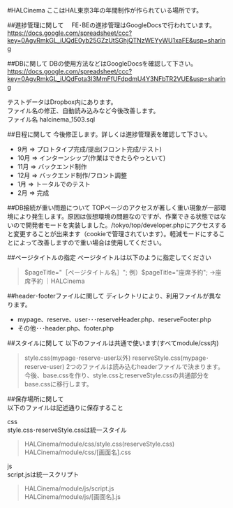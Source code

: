 #HALCinema
ここはHAL東京3年の年間制作が作られている場所です。

##進捗管理に関して　
FE･BEの進捗管理はGoogleDocsで行われています。   
<a href="https://docs.google.com/spreadsheet/ccc?key=0AgvRmkGL_iUQdE0yb25GZzUtSGhjQTNzWEYyWU1xaFE&usp=sharing">https://docs.google.com/spreadsheet/ccc?key=0AgvRmkGL_iUQdE0yb25GZzUtSGhjQTNzWEYyWU1xaFE&usp=sharing</a>　
  
  
##DBに関して
DBの使用方法などはGoogleDocsを確認して下さい。  
<a href="https://docs.google.com/spreadsheet/ccc?key=0AgvRmkGL_iUQdFota3I3MmFfUFdpdmU4Y3NFbTR2VUE&usp=sharing">https://docs.google.com/spreadsheet/ccc?key=0AgvRmkGL_iUQdFota3I3MmFfUFdpdmU4Y3NFbTR2VUE&usp=sharing</a>　

テストデータはDropbox内にあります。  
ファイル名の修正、自動読み込みなど今後改善します。  
ファイル名 halcinema_1503.sql  


##日程に関して
今後修正します。詳しくは進捗管理表を確認して下さい。  
* 9月 => プロトタイプ完成/提出(フロント完成/テスト)  
* 10月 => インターンシップ(作業はできたらやっといて)  
* 11月 => バックエンド制作  
* 12月 => バックエンド制作/フロント調整  
* 1月 => トータルでのテスト  
* 2月 => 完成  


##DB接続が重い問題について
TOPページのアクセスが著しく重い現象が一部環境により発生します。原因は仮想環境の問題なのですが、作業できる状態ではないので開発者モードを実装しました。/tokyo/top/developer.phpにアクセスすると変更することが出来ます（cookieで管理されています）。軽減モードにすることによって改善しますので重い場合は使用してください。


##ページタイトルの指定
ページタイトルは以下のように指定してください 
>$pageTitle="［ページタイトル名］";  
>例）$pageTitle="座席予約"; →座席予約 ｜HALCinema


##header･footerファイルに関して
ディレクトリにより、利用ファイルが異なります。
* mypage、reserve、user･･･reserveHeader.php、reserveFooter.php 
* その他･･･header.php、footer.php


##スタイルに関して
以下のファイルは共通で使います(すべてmodule/css内)
>style.css(mypage･reserve･user以外)
>reserveStyle.css(mypage･reserve･user)
2つのファイルは読み込むheaderファイルで決まります。
今後、base.cssを作り、style.cssとreserveStyle.cssの共通部分をbase.cssに移行します。


##保存場所に関して  
以下のファイルは記述通りに保存すること 

css  
style.css･reserveStyle.cssは統一スタイル  
>HALCinema/module/css/style.css(reserveStyle.css)  
>HALCinema/module/css/[画面名].css  

js  
script.jsは統一スクリプト  
>HALCinema/module/js/script.js  
>HALCinema/module/js/[画面名].js  
